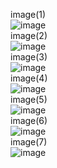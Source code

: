 image(1)<br>
![image](https://github.com/user-attachments/assets/20c5295b-9fec-4e5b-a722-d08af7f1181f)
<br>image(2)<br>
![image](https://github.com/user-attachments/assets/dbb00e76-37f6-4c77-8376-dae93d58c2f4)
<br>image(3)<br>
![image](https://github.com/user-attachments/assets/ff413a8d-f0a7-4923-8c5b-cab8a7afe0fc)
<br>image(4)<br>
![image](https://github.com/user-attachments/assets/0d7a3fb0-2b5e-411d-940c-570c8fc7c065)
<br>image(5)<br>
![image](https://github.com/user-attachments/assets/6c772efa-6baa-4f98-a291-eba39ed53e6d)
<br>image(6)<br>
![image](https://github.com/user-attachments/assets/fb8fce3e-ea56-499e-8000-a6c65c95346d)
<br>image(7)<br>
![image](https://github.com/user-attachments/assets/06ffbb26-a80d-43b1-94a7-06325e1d8bc4)
